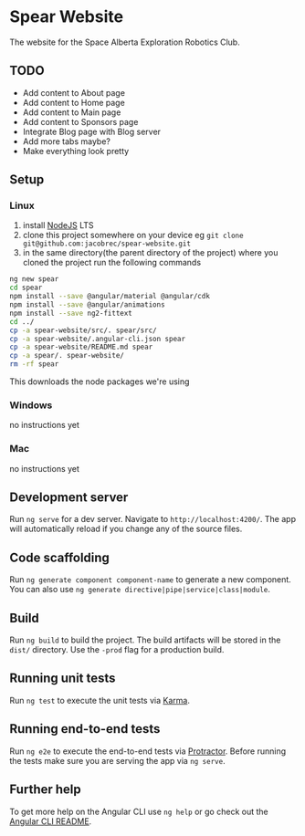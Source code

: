 # Spear Website

The website for the Space Alberta Exploration Robotics Club.

## TODO
- Add content to About page
- Add content to Home page
- Add content to Main page
- Add content to Sponsors page
- Integrate Blog page with Blog server
- Add more tabs maybe?
- Make everything look pretty


## Setup
### Linux
1. install [NodeJS](https://nodejs.org/en/) LTS
2. clone this project somewhere on your device eg `git clone git@github.com:jacobrec/spear-website.git`
3. in the same directory(the parent directory of the project) where you cloned the project run the following commands
```bash
ng new spear
cd spear
npm install --save @angular/material @angular/cdk
npm install --save @angular/animations
npm install --save ng2-fittext
cd ../
cp -a spear-website/src/. spear/src/
cp -a spear-website/.angular-cli.json spear
cp -a spear-website/README.md spear
cp -a spear/. spear-website/
rm -rf spear
```
This downloads the node packages we're using
### Windows
no instructions yet
### Mac
no instructions yet

## Development server

Run `ng serve` for a dev server. Navigate to `http://localhost:4200/`. The app will automatically reload if you change any of the source files.

## Code scaffolding

Run `ng generate component component-name` to generate a new component. You can also use `ng generate directive|pipe|service|class|module`.

## Build

Run `ng build` to build the project. The build artifacts will be stored in the `dist/` directory. Use the `-prod` flag for a production build.

## Running unit tests

Run `ng test` to execute the unit tests via [Karma](https://karma-runner.github.io).

## Running end-to-end tests

Run `ng e2e` to execute the end-to-end tests via [Protractor](http://www.protractortest.org/).
Before running the tests make sure you are serving the app via `ng serve`.

## Further help

To get more help on the Angular CLI use `ng help` or go check out the [Angular CLI README](https://github.com/angular/angular-cli/blob/master/README.md).
